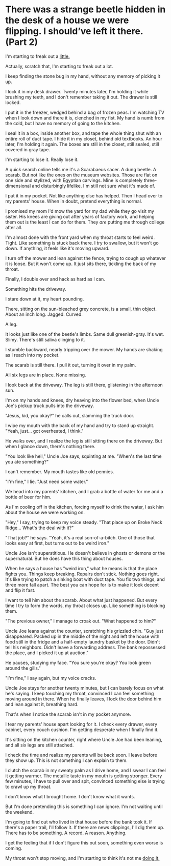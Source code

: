 # There was a strange beetle hidden in the desk of a house we were flipping. I should’ve left it there. (Part 2)
I'm starting to freak out a [little.](https://www.reddit.com/r/nosleep/comments/1lqzt9v/there_was_a_strange_beetle_hidden_in_the_desk_of/?utm_source=share&utm_medium=web3x&utm_name=web3xcss&utm_term=1&utm_content=share_button)

Actually, scratch that, I'm starting to freak out a lot.

I keep finding the stone bug in my hand, without any memory of picking it up.

I lock it in my desk drawer. Twenty minutes later, I'm holding it while brushing my teeth, and I don't remember taking it out. The drawer is still locked.

I put it in the freezer, wedged behind a bag of frozen peas. I'm watching TV when I look down and there it is, clenched in my fist. My hand is numb from the cold, but I have no memory of going to the kitchen.

I seal it in a box, inside another box, and tape the whole thing shut with an entire roll of duct tape. I hide it in my closet, behind old textbooks. An hour later, I'm holding it again. The boxes are still in the closet, still sealed, still covered in gray tape.

I'm starting to lose it. Really lose it.

A quick search online tells me it's a Scarabaeus sacer. A dung beetle. A scarab. But not like the ones on the museum websites. Those are flat on one side and stylized, with Egyptian carvings. Mine is completely three-dimensional and disturbingly lifelike. I'm still not sure what it's made of.

I put it in my pocket. Not like anything else has helped. Then I head over to my parents' house. When in doubt, pretend everything is normal.

I promised my mom I'd mow the yard for my dad while they go visit my sister. His knees are giving out after years of factory work, and helping them out is the least I can do for them. They *are* putting me through college after all.

I'm almost done with the front yard when my throat starts to feel weird. Tight. Like something is stuck back there. I try to swallow, but it won't go down. If anything, it feels like it's moving upward.

I turn off the mower and lean against the fence, trying to cough up whatever it is loose. But it won't come up. It just sits there, tickling the back of my throat.

Finally, I double over and hack as hard as I can.

Something hits the driveway.

I stare down at it, my heart pounding.

There, sitting on the sun-bleached grey concrete, is a small, thin object. About an inch long. Jagged. Curved.

A leg.

It looks just like one of the beetle's limbs. Same dull greenish-gray. It's wet. Slimy. There's still saliva clinging to it.

I stumble backward, nearly tripping over the mower. My hands are shaking as I reach into my pocket.

The scarab is still there. I pull it out, turning it over in my palm.

All six legs are in place. None missing.

I look back at the driveway. The leg is still there, glistening in the afternoon sun.

I'm on my hands and knees, dry heaving into the flower bed, when Uncle Joe's pickup truck pulls into the driveway.

"Jesus, kid, you okay?" he calls out, slamming the truck door.

I wipe my mouth with the back of my hand and try to stand up straight. "Yeah, just... got overheated, I think."

He walks over, and I realize the leg is still sitting there on the driveway. But when I glance down, there's nothing there.

"You look like hell," Uncle Joe says, squinting at me. "When's the last time you ate something?"

I can't remember. My mouth tastes like old pennies.

"I'm fine," I lie. "Just need some water."

We head into my parents' kitchen, and I grab a bottle of water for me and a bottle of beer for him.

As I'm cooling off in the kitchen, forcing myself to drink the water, I ask him about the house we were working on.

"Hey," I say, trying to keep my voice steady. "That place up on Broke Neck Ridge... What's the deal with it?"

"That job?" he says. "Yeah, it's a real son-of-a-bitch. One of those that looks easy at first, but turns out to be weird iron."

Uncle Joe isn't superstitious. He doesn't believe in ghosts or demons or the supernatural. But he does have this thing about houses.

When he says a house has "weird iron," what he means is that the place fights you. Things keep breaking. Repairs don't stick. Nothing goes right. It's like trying to patch a sinking boat with duct tape. You fix two things, and three more fall apart. The best you can hope for is to make it look decent and flip it fast.

I want to tell him about the scarab. About what just happened. But every time I try to form the words, my throat closes up. Like something is blocking them.

"The previous owner," I manage to croak out. "What happened to him?"

Uncle Joe leans against the counter, scratching his grizzled chin. "Guy just disappeared. Packed up in the middle of the night and left the house with food still in the fridge and a half-empty laundry basket by the door. Didn't tell his neighbors. Didn't leave a forwarding address. The bank repossessed the place, and I picked it up at auction."

He pauses, studying my face. "You sure you're okay? You look green around the gills."

"I'm fine," I say again, but my voice cracks.

Uncle Joe stays for another twenty minutes, but I can barely focus on what he's saying. I keep touching my throat, convinced I can feel something moving around in there. When he finally leaves, I lock the door behind him and lean against it, breathing hard.

That's when I notice the scarab isn't in my pocket anymore.

I tear my parents' house apart looking for it. I check every drawer, every cabinet, every couch cushion. I'm getting desperate when I finally find it.

It's sitting on the kitchen counter, right where Uncle Joe had been leaning, and all six legs are still attached.

I check the time and realize my parents will be back soon. I leave before they show up. This is not something I can explain to them.

I clutch the scarab in my sweaty palm as I drive home, and I swear I can feel it getting warmer. The metallic taste in my mouth is getting stronger. Every few minutes, I have to pull over and spit, convinced something else is trying to crawl up my throat.

I don't know what I brought home. I don't know what it wants.

But I'm done pretending this is something I can ignore. I'm not waiting until the weekend.

I'm going to find out who lived in that house before the bank took it. If there's a paper trail, I'll follow it. If there are news clippings, I'll dig them up. There has to be something. A record. A reason. Anything.

I get the feeling that if I don't figure this out soon, something even worse is coming.

My throat won't stop moving, and I'm starting to think it's not me [doing it.](https://www.reddit.com/r/nosleep/comments/1lumedf/there_was_a_strange_beetle_hidden_in_the_desk_of/?utm_source=share&utm_medium=web3x&utm_name=web3xcss&utm_term=1&utm_content=share_button)